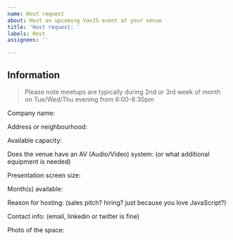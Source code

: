 ```yaml
---
name: Host request
about: Host an upcoming VanJS event at your venue
title: 'Host request: '
labels: Host
assignees: ''

---
```


## Information

> Please note meetups are typically during 2nd or 3rd week of month on Tue/Wed/Thu evening from 6:00-8:30pm

Company name:

Address or neighbourhood:

Available capacity:

Does the venue have an AV (Audio/Video) system: (or what additional equipment is needed)

Presentation screen size:

Month(s) available:

Reason for hosting: (sales pitch? hiring? just because you love JavaScript?)

Contact info: (email, linkedin or twitter is fine)

Photo of the space:
